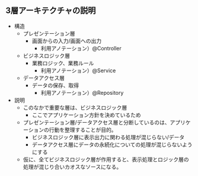 


## 3層アーキテクチャの説明

* 構造
  * プレゼンテーション層
    * 画面からの入力/画面への出力
      * 利用アノテーション）@Controller
  * ビジネスロジック層
    * 業務ロジック、業務ルール
      * 利用アノテーション）@Service
  * データアクセス層
    * データの保存、取得
      * 利用アノテーション）@Repository
* 説明
  * このなかで重要な層は、ビジネスロジック層
    * ここでアプリケーション方針を決めているため
  * プレゼンテーション層/データアクセス層と分断しているのは、アプリケーションの行動を整理することが目的。
    * ビジネスロジック層に表示出力に関わる処理が混じらない/データ
    * データアクセス層にデータの永続化についての処理が混じらないようにする
  * 仮に、全てビジネスロジック層が作用すると、表示処理とロジック層の処理が混じり合いカオスなソースになる。